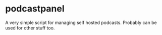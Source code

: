 # podcastpanel
A very simple script for managing self hosted podcasts. Probably can be used for other stuff too.
